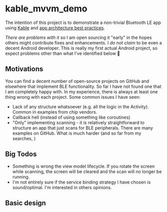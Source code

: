 # kable_mvvm_demo

The intention of this project is to demonstrate a non-trivial Bluetooth LE app using [Kable](https://github.com/JuulLabs/kable) and [app architecture best practices](https://developer.android.com/jetpack/guide).

*There are problems with it* so I am open sourcing it "early" in the hopes others might contribute fixes and enhancements. I *do not claim* to be even a decent Android developer. This is really my first actual Android project, so expect problems other than what I've identified below :slightly_smiling_face:

## Motivations

You can find a decent number of open-source projects on GitHub and elsewhere that implement BLE functionality. So far I have not found one that I am completely happy with. In my experience, there is always at least one thing wrong with each project. Some common issues I have seen:

- Lack of any structure whatsoever (e.g. all the logic in the Activity). Common in examples from chip vendors.  
- Callback hell (instead of using something like coroutines)
- "Only" implementing scanning - it is relatively straightforward to structure an app that just scans for BLE peripherals. There are many examples on GitHub. What is much harder (and so far from my searches, )


## Big Todos

- Something is wrong the view model lifecycle. If you rotate the screen while scanning, the screen will be cleared and the scan will no longer be running.
- I'm not entirely sure if the service binding strategy I have chosen is sound/optimal. I'm interested in others opinions.

## Basic design



